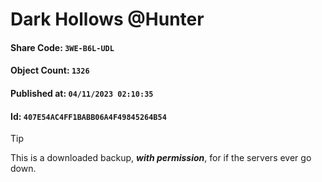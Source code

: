 # Dark Hollows @Hunter

#### Share Code: ```3WE-B6L-UDL```
#### Object Count: ```1326```
#### Published at: ```04/11/2023 02:10:35```
#### Id: ```407E54AC4FF1BABB06A4F49845264B54```

> [!TIP]
> This is a downloaded backup, ***with permission***, for if the servers ever go down.
